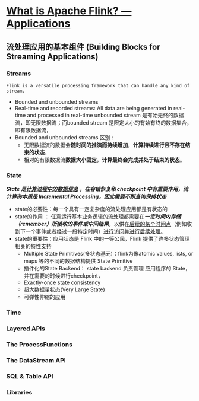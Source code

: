 # [What is Apache Flink? — Applications](https://flink.apache.org/flink-applications.html)


## 流处理应用的基本组件 (Building Blocks for Streaming Applications)

### Streams
    Flink is a versatile processing framework that can handle any kind of stream.
- Bounded and unbounded streams
- Real-time and recorded streams:  All data are being generated in real-time and processed in real-time 
    unbounded stream 是有始无终的数据流，即无限数据流；而bounded stream 是限定大小的有始有终的数据集合，即有限数据流，
- Bounded and unbounded streams 区别 :
   - 无限数据流的数据会**随时间的推演而持续增加**，**计算持续进行且不存在结束的状态**，
   - 相对的有限数据流**数据大小固定**，**计算最终会完成并处于结束的状态**。

### State
***State 是<u>计算过程中的数据信息</u> ，在容错恢复和 checkpoint 中有重要作用，流计算的<u>本质是 Incremental Processing</u>，因此<u>需要不断查询保持状态</u>***

- state的必要性：每一个具有一定复杂度的流处理应用都是有状态的
- state的作用 ： 任意运行基本业务逻辑的流处理都需要在***一定时间内存储（remember）所接收的事件或中间结果***，以供在<u>后续的某个时间点</u>（例如收到下一个事件或者经过一段特定时间）<u>进行访问并进行后续处理</u>。
- state的重要性：应用状态是 Flink 中的一等公民，Flink 提供了许多状态管理相关的特性支持
   - Multiple State Primitives(多状态基元)：flink为像atomic values, lists, or maps 等的不同的数据结构提供 State Primitive
   - 插件化的State Backend： state backend 负责管理 应用程序的 State，并在需要的时候进行checkpoint，
   - Exactly-once state consistency
   - 超大数据量状态(Very Large State)
   - 可弹性伸缩的应用 
   
   
### Time



### Layered APIs



### The ProcessFunctions


### The DataStream API




### SQL & Table API




### Libraries